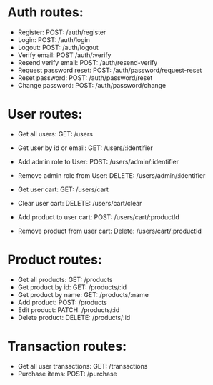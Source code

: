 # Auth routes:
- Register: POST: /auth/register
- Login: POST: /auth/login
- Logout: POST: /auth/logout
- Verify email: POST /auth/:verify
- Resend verify email: POST: /auth/resend-verify
- Request password reset: POST: /auth/password/request-reset
- Reset password: POST: /auth/password/reset
- Change password: POST: /auth/password/change

# User routes:
- Get all users: GET: /users
- Get user by id or email: GET: /users/:identifier

- Add admin role to User: POST: /users/admin/:identifier
- Remove admin role from User: DELETE: /users/admin/:identifier

- Get user cart: GET: /users/cart
- Clear user cart: DELETE: /users/cart/clear
- Add product to user cart: POST: /users/cart/:productId
- Remove product from user cart: Delete: /users/cart/:productId

# Product routes:
- Get all products: GET: /products
- Get product by id: GET: /products/:id
- Get product by name: GET: /products/:name
- Add product: POST: /products
- Edit product: PATCH: /products/:id
- Delete product: DELETE: /products/:id

# Transaction routes:
- Get all user transactions: GET: /transactions
- Purchase items: POST: /purchase